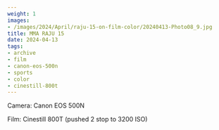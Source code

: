 ```yaml
---
weight: 1
images:
- /images/2024/April/raju-15-on-film-color/20240413-Photo08_9.jpg
title: MMA RAJU 15
date: 2024-04-13
tags:
- archive
- film
- canon-eos-500n
- sports
- color
- cinestill-800t
---
```


Camera: Canon EOS 500N

Film: Cinestill 800T (pushed 2 stop to 3200 ISO)